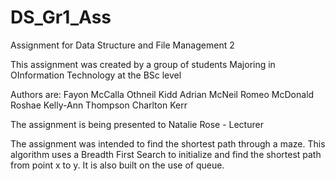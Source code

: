 # DS_Gr1_Ass
Assignment for Data Structure and File Management 2

This assignment was created by a group of students Majoring in OInformation Technology at the BSc level

Authors are:
Fayon McCalla
Othneil Kidd
Adrian McNeil
Romeo McDonald
Roshae
Kelly-Ann Thompson
Charlton Kerr

The assignment is being presented to Natalie Rose - Lecturer

The assignment was intended to find the shortest path through a maze.
This algorithm uses a Breadth First Search to initialize and find the shortest path from point x to y.
It is also built on the use of queue.
